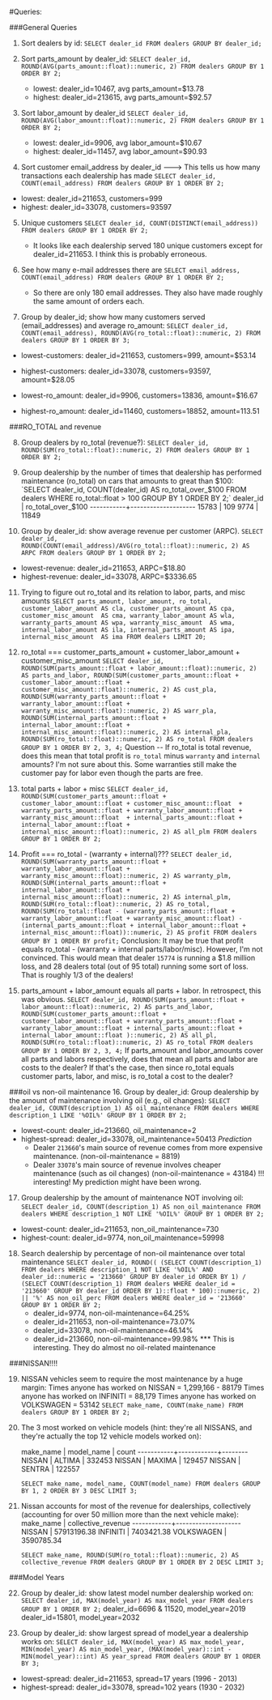 #Queries:

###General Queries

1. Sort dealers by id:
  `SELECT dealer_id
   FROM dealers
   GROUP BY dealer_id;`

2. Sort parts_amount by dealer_id:
 `SELECT dealer_id,
         ROUND(AVG(parts_amount::float)::numeric, 2)
  FROM dealers
  GROUP BY 1
  ORDER BY 2;`
    - lowest:  dealer_id=10467,  avg parts_amount=$13.78
    - highest: dealer_id=213615, avg parts_amount=$92.57

3. Sort labor_amount by dealer_id
  `SELECT dealer_id,
          ROUND(AVG(labor_amount::float)::numeric, 2)
   FROM dealers
   GROUP BY 1
   ORDER BY 2;`
     - lowest:  dealer_id=9906,  avg labor_amount=$10.67
     - highest: dealer_id=11457, avg labor_amount=$90.93

4. Sort customer email_address by dealer_id ---> This tells us how many transactions each dealership has made
  `SELECT dealer_id,
          COUNT(email_address)
  FROM dealers
  GROUP BY 1
  ORDER BY 2;`
  - lowest:  dealer_id=211653, customers=999
  - highest: dealer_id=33078,  customers=93597

5. Unique customers
    `SELECT dealer_id,
            COUNT(DISTINCT(email_address))
    FROM dealers
    GROUP BY 1
    ORDER BY 2;`
    - It looks like each dealership served 180 unique customers except for dealer_id=211653. I think this is probably erroneous.

6. See how many e-mail addresses there are
    `SELECT email_address,
           COUNT(email_address)
    FROM dealers
    GROUP BY 1
    ORDER BY 2;`
    - So there are only 180 email addresses. They also have made roughly the same amount of orders each.

7. Group by dealer_id; show how many customers served (email_addresses) and average ro_amount:
  `SELECT dealer_id,
          COUNT(email_address),
          ROUND(AVG(ro_total::float)::numeric, 2)
  FROM dealers
  GROUP BY 1
  ORDER BY 3;`
  - lowest-customers:  dealer_id=211653, customers=999,   amount=$53.14
  - highest-customers: dealer_id=33078,  customers=93597, amount=$28.05

  - lowest-ro_amount:  dealer_id=9906,   customers=13836, amount=$16.67
  - highest-ro_amount: dealer_id=11460,  customers=18852, amount=113.51


###RO_TOTAL and revenue

8. Group dealers by ro_total (revenue?):
  `SELECT dealer_id,
          ROUND(SUM(ro_total::float)::numeric, 2)
  FROM dealers
  GROUP BY 1
  ORDER BY 2;`

9. Group dealership by the number of times that dealership has performed maintenance (ro_total) on cars that amounts to great than $100:
  `SELECT dealer_id,
          COUNT(dealer_id) AS ro_total_over_$100
  FROM dealers
  WHERE ro_total::float > 100
  GROUP BY 1
  ORDER BY 2;`
      dealer_id | ro_total_over_$100
     -----------+--------------------
      15783    |                109
      9774     |              11849

10. Group by dealer_id: show average revenue per customer (ARPC).
  `SELECT dealer_id,
          ROUND(COUNT(email_address)/AVG(ro_total::float)::numeric, 2) AS ARPC
  FROM dealers
  GROUP BY 1
  ORDER BY 2;`
  - lowest-revenue:  dealer_id=211653, ARPC=$18.80
  - highest-revenue: dealer_id=33078,  ARPC=$3336.65

11. Trying to figure out ro_total and its relation to labor, parts, and misc amounts
    `SELECT
        parts_amount,
        labor_amount,
        ro_total,
        customer_labor_amount AS cla,
        customer_parts_amount AS cpa,
        customer_misc_amount  AS cma,
        warranty_labor_amount AS wla,
        warranty_parts_amount AS wpa,
        warranty_misc_amount  AS wma,
        internal_labor_amount AS ila,
        internal_parts_amount AS ipa,
        internal_misc_amount  AS ima
    FROM dealers
    LIMIT 20;`

12. ro_total === customer_parts_amount + customer_labor_amount + customer_misc_amount
    `SELECT
        dealer_id,
        ROUND(SUM(parts_amount::float + labor_amount::float)::numeric, 2) AS parts_and_labor,
        ROUND(SUM(customer_parts_amount::float + customer_labor_amount::float + customer_misc_amount::float)::numeric, 2) AS cust_pla,
        ROUND(SUM(warranty_parts_amount::float + warranty_labor_amount::float + warranty_misc_amount::float)::numeric, 2) AS warr_pla,
        ROUND(SUM(internal_parts_amount::float + internal_labor_amount::float + internal_misc_amount::float)::numeric, 2) AS internal_pla,
        ROUND(SUM(ro_total::float)::numeric, 2) AS ro_total
    FROM dealers
    GROUP BY 1
    ORDER BY 2, 3, 4;`
      Question -- If ro_total is total revenue, does this mean that total profit is `ro_total` minus `warranty` and `internal` amounts?
                  I'm not sure about this. Some warranties still make the customer pay for labor even though the parts are free.

13. total parts + labor + misc
    `SELECT dealer_id,
            ROUND(SUM(customer_parts_amount::float +
                      customer_labor_amount::float +
                      customer_misc_amount::float  +
                      warranty_parts_amount::float +
                      warranty_labor_amount::float +
                      warranty_misc_amount::float  +
                      internal_parts_amount::float +
                      internal_labor_amount::float +
                      internal_misc_amount::float)::numeric, 2) AS all_plm
    FROM dealers
    GROUP BY 1
    ORDER BY 2;`

14. Profit === ro_total - (warranty + internal)???
    `SELECT
        dealer_id,
        ROUND(SUM(warranty_parts_amount::float +
                  warranty_labor_amount::float +
                  warranty_misc_amount::float)::numeric, 2) AS warranty_plm,
        ROUND(SUM(internal_parts_amount::float +
                  internal_labor_amount::float +
                  internal_misc_amount::float)::numeric, 2) AS internal_plm,
        ROUND(SUM(ro_total::float)::numeric, 2) AS ro_total,
        ROUND(SUM(ro_total::float -
                 (warranty_parts_amount::float +
                  warranty_labor_amount::float +
                  warranty_misc_amount::float) -
                 (internal_parts_amount::float +
                  internal_labor_amount::float +
                  internal_misc_amount::float))::numeric, 2) AS profit
    FROM dealers
    GROUP BY 1
    ORDER BY profit;`
      Conclusion: It may be true that profit equals ro_total - (warranty + internal parts/labor/misc). However, I'm not convinced. This would mean that dealer `15774` is running a $1.8 million loss, and 28 dealers total (out of 95 total) running some sort of loss. That is roughly 1/3 of the dealers!

15. parts_amount + labor_amount equals all parts + labor. In retrospect, this was obvious.
    `SELECT
        dealer_id,
        ROUND(SUM(parts_amount::float + labor_amount::float)::numeric, 2) AS parts_and_labor,
        ROUND(SUM(customer_parts_amount::float +
                  customer_labor_amount::float +
                  warranty_parts_amount::float +
                  warranty_labor_amount::float +
                  internal_parts_amount::float +
                  internal_labor_amount::float
                  )::numeric, 2) AS all_pl,
        ROUND(SUM(ro_total::float)::numeric, 2) AS ro_total
    FROM dealers
    GROUP BY 1
    ORDER BY 2, 3, 4;`
  If parts_amount and labor_amounts cover all parts and labors respectively, does that mean all parts and labor are costs to the dealer? If that's the case, then since ro_total equals customer parts, labor, and misc, is ro_total a cost to the dealer?


###oil vs non-oil maintenance
16. Group by dealer_id: Group dealership by the amount of maintenance involving oil (e.g., oil changes):
  `SELECT dealer_id,
          COUNT(description_1) AS oil_maintenance
  FROM dealers
  WHERE description_1
  LIKE '%OIL%'
  GROUP BY 1
  ORDER BY 2;`
  - lowest-count:   dealer_id=213660, oil_maintenance=2
  - highest-spread: dealer_id=33078,  oil_maintenance=50413
    *Prediction*
      - Dealer `213660`'s main source of revenue comes from more expensive maintenance.
        (non-oil-maintenance = 8819)
      - Dealer `33078`'s main source of revenue involves cheaper maintenance (such as oil changes)
        (non-oil-maintenance = 43184) !!! interesting! My prediction might have been wrong.

17. Group dealership by the amount of maintenance NOT involving oil:
  `SELECT dealer_id,
          COUNT(description_1) AS non_oil_maintenance
  FROM dealers
  WHERE description_1 NOT LIKE '%OIL%'
  GROUP BY 1
  ORDER BY 2;`
  - lowest-count:   dealer_id=211653, non_oil_maintenance=730
  - highest-count:  dealer_id=9774,   non_oil_maintenance=59998

18. Search dealership by percentage of non-oil maintenance over total maintenance
  ` SELECT dealer_id,
          ROUND((
            (SELECT COUNT(description_1)
               FROM dealers
               WHERE description_1 NOT LIKE '%OIL%' AND dealer_id::numeric = '213660'
               GROUP BY dealer_id
               ORDER BY 1) /
            (SELECT COUNT(description_1)
               FROM dealers
               WHERE dealer_id = '213660'
               GROUP BY dealer_id
               ORDER BY 1)::float *
            100)::numeric, 2) || '%' AS non_oil_perc
    FROM dealers
    WHERE dealer_id = '213660'
    GROUP BY 1
    ORDER BY 2;
    `
    - dealer_id=9774,    non-oil-maintenance=64.25%
    - dealer_id=211653,  non-oil-maintenance=73.07%
    - dealer_id=33078,   non-oil-maintenance=46.14%
    - dealer_id=213660,  non-oil-maintenance=99.98% *** This is interesting. They do almost no oil-related maintenance

###NISSAN!!!!

19. NISSAN vehicles seem to require the most maintenance by a huge margin:
    Times anyone has worked on NISSAN     = 1,299,166 - 88179
    Times anyone has worked on INFINITI   = 88,179
    Times anyone has worked on VOLKSWAGEN = 53142
      `SELECT make_name, COUNT(make_name)
      FROM dealers
      GROUP BY 1
      ORDER BY 2;`

20. The 3 most worked on vehicle models (hint: they're all NISSANS, and they're actually the top 12 vehicle models worked on):

    make_name | model_name | count
    -----------+------------+--------
    NISSAN    | ALTIMA     | 332453
    NISSAN    | MAXIMA     | 129457
    NISSAN    | SENTRA     | 122557
    
      `SELECT make_name, model_name, COUNT(model_name)
      FROM dealers
      GROUP BY 1, 2
      ORDER BY 3
      DESC
      LIMIT 3;`

21. Nissan accounts for most of the revenue for dealerships, collectively (accounting for over 50 million more than the next vehicle make):
    make_name  | collective_revenue
    ------------+--------------------
    NISSAN     |        57913196.38
    INFINITI   |         7403421.38
    VOLKSWAGEN |         3590785.34

    `SELECT make_name,
            ROUND(SUM(ro_total::float)::numeric, 2) AS collective_revenue
    FROM dealers
    GROUP BY 1
    ORDER BY 2
    DESC
    LIMIT 3;`


###Model Years

22. Group by dealer_id: show latest model number dealership worked on:
  `SELECT dealer_id,
          MAX(model_year) AS max_model_year
  FROM dealers
  GROUP BY 1
  ORDER BY 2;`
  dealer_id=6696 & 11520, model_year=2019
  dealer_id=15801,        model_year=2032

23. Group by dealer_id: show largest spread of model_year a dealership works on:
  `SELECT dealer_id,
          MAX(model_year) AS max_model_year,
          MIN(model_year) AS min_model_year,
         (MAX(model_year)::int - MIN(model_year)::int) AS year_spread
  FROM dealers
  GROUP BY 1
  ORDER BY 3;`
  - lowest-spread:  dealer_id=211653, spread=17 years  (1996 - 2013)
  - highest-spread: dealer_id=33078,  spread=102 years (1930 - 2032)
